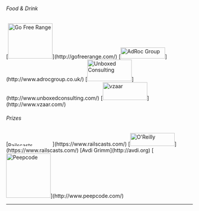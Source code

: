 <h6>Food & Drink</h6>
[<image src="http://assets.lrug.org/images/go_free_range_logo_small.png" width="120" height="95" alt="Go Free Range" title="Go Free Range Logo"/>](http://gofreerange.com/)
[<image src="http://assets.lrug.org/images/adroc_logo_small.jpeg" width="120" height="30" alt="AdRoc Group" title="AdRoc Group Logo"/>](http://www.adrocgroup.co.uk/)
[<image src="http://assets.lrug.org/images/unboxed_small.png" width="120" height="58" alt="Unboxed Consulting" title="Unboxed Consulting Logo"/>](http://www.unboxedconsulting.com/)
[<image src="http://assets.lrug.org/images/vzaar_logo_small.png" width="120" height="48" alt="vzaar" title="vzaar logo"/>](http://www.vzaar.com/)
<h6>Prizes</h6>
[<image src="http://assets.lrug.org/images/railscasts_logo_small.png" width="120" height="10" alt="Railscasts" title="Railscasts Logo"/>](https://www.railscasts.com/)
[<image src="http://assets.lrug.org/images/oreilly_logo_small.gif" width="120" height="35" alt="O'Reilly" title="O'Reilly Logo"/>](https://www.railscasts.com/)
[Avdi Grimm](http://avdi.org)
[<image src="http://assets.lrug.org/images/peepcode_logo_small.png" width="120" height="120" alt="Peepcode" title="Peepcode Logo"/>](http://www.peepcode.com/)
<hr/>

